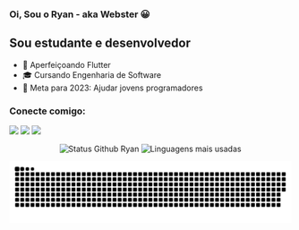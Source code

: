 ### Oi, Sou o Ryan - aka Webster 😀

## Sou estudante e desenvolvedor

- 🌱 Aperfeiçoando Flutter
- 🎓 Cursando Engenharia de Software
- 🥅 Meta para 2023: Ajudar jovens programadores

### Conecte comigo:

<div>
  
  <a href="https://www.linkedin.com/in/ryanwebstert/" target="_blank"><img src="https://img.shields.io/badge/-LinkedIn-%230077B5?style=for-the-badge&logo=linkedin&logoColor=white" target="_blank"></a> 
  <a href="mailto:webstertrajano2003@gmail.com" target="_blank"><img src="https://img.shields.io/badge/Gmail-D14836?style=for-the-badge&logo=gmail&logoColor=white" target="_blank"></a> 
  <a href="https://www.instagram.com/lumecode/" target="_blank"><img src="https://img.shields.io/badge/Instagram-E4405F?style=for-the-badge&logo=instagram&logoColor=white" target="_blank"></a> 
</div>

<div align="center">
<img width="450em" alt="Status Github Ryan" src="https://github-readme-stats.vercel.app/api?username=ryanwebstert&show_icons=true&theme=dracula" />
<img width="380em" alt="Linguagens mais usadas" src="https://github-readme-stats.vercel.app/api/top-langs/?username=ryanwebstert&layout=compact&theme=dracula"/>
</div>

![snake gif](https://github.com/ryanwebstert/ryanwebstert/blob/output/github-contribution-grid-snake.svg)
